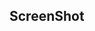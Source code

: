 <!-- # BlackJack-Game

> A Website built with HTML, CSS3 and Vanilla JS.

## Built With

-HTML, CSS3 and Vanilla JS.

## Live Demo

<!-- [Live Demo Link](https://ifeanyins.github.io/BlackJack-Game/) -->

## ScreenShot
<!-- 
![Screenshot (2)](https://user-images.githubusercontent.com/110744261/192661492-0f30cf56-1960-4992-980f-189e6a660337.png) 

## Getting Started

To get a local copy up and running follow these simple example steps.

### Prerequisites

Git Bash

### Setup

To get a local copy up and running you'll need to have Git bash installed on your local machine.

### Install

After installing Git bash please follow the next steps...
First, copy the code to the repository

### Usage

```bash
# git clone `https://ifeanyins.github.io/BlackJack-Game/`
```

-- for installing dev dependecies.

-- to run the project.


## Authors

👤 **IFEANYI NWAFOR**

- GitHub: [@ifeanyi_ns](https://github.com/ifeanyi_ns)
- Twitter: [@IfeanyiNs](https://twitter.com/IfeanyiNs)
- LinkedIn: [IfeanyiNwafor](www.linkedin.com/in/ifeanyins)

## 🤝 Contributing

Contributions, issues, and feature requests are welcome!

Feel free to check the [issues page](../../issues/).

## Show your support

Give a ⭐️ if you like this project!

## Acknowledgments

- You for viewing this repo and dropping a ⭐️.


## 📝 License

This project is [MIT](./LICENSE) licensed.

> A Website built with HTML, CSS3 and Vanilla JS.

## Built With

- HTML, CSS3 and Vanilla JS.

## Live Demo

<!-- [Live Demo Link](https://ifeanyins.github.io/BlackJack-Game/) --

## Getting Started

To get a local copy up and running follow these simple example steps.

### Prerequisites

Git Bash

### Setup

To get a local copy up and running you'll need to have Git bash installed on your local machine.

### Install

After installing Git bash please follow the next steps...
First, copy the code to the repository

### Usage

```bash
git clone and paste the copied code from code
```

-- for installing dev dependecies.

-- to run the project.



## 🤝 Contributing

Contributions, issues, and feature requests are welcome!

Feel free to check the [issues page](../../issues/).

## Show your support

Give a ⭐️ if you like this project!

## Acknowledgments

- You for viewing this repo and dropping a ⭐️.


## 📝 License

This project is [MIT](./LICENSE) licensed. -->
